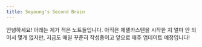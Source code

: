 ```yaml
---
title: Seyoung's Second Brain
---
```


안녕하세요! 아래는 제가 적은 노트들입니다. 아직은 제텔카스텐을 시작한 지 얼마 안 되어서 몇개 없지만, 지금도 매일 꾸준히 작성중이고 앞으로 매주 업데이트 예정입니다!
